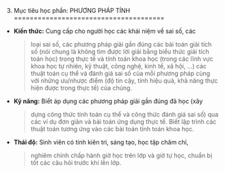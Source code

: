 3. Mục tiêu học phần: PHƯƠNG PHÁP TÍNH
======================================

-   **Kiến thức:** Cung cấp cho người học các khái niệm về sai số, các
    > loại sai số, các phương pháp giải gần đúng các bài toán giải tích
    > số (nói chung là không tìm được lời giải bằng biểu thức giải tích
    > toán học) trong thực tế và tính toán khoa học (trong các lĩnh vực
    > khoa học tự nhiên, kỹ thuật, công nghệ, kinh tế, xã hội, ...) các
    > thuật toán cụ thể và đánh giá sai số của mỗi phương pháp cùng với
    > những ưu/nhược điểm (độ tin cậy, tính hiệu quả, khả năng thực hiện
    > được trong thực tế) của chúng.

-   **Kỹ năng:** Biết áp dụng các phương pháp giải gần đúng đã học (xây
    > dựng công thức tính toán cụ thể và công thức đánh giá sai số) qua
    > các ví dụ đơn giản và bài toán ứng dụng thực tế. Biết lập trình
    > các thuật toán tương ứng vào các bài toán tính toán khoa học.

-   **Thái độ:** Sinh viên có tính kiên trì, sáng tạo, học tập chăm chỉ,
    > nghiêm chỉnh chấp hành giờ học trên lớp và giờ tự học, chuẩn bị
    > tốt các câu hỏi trước khi lên lớp.

